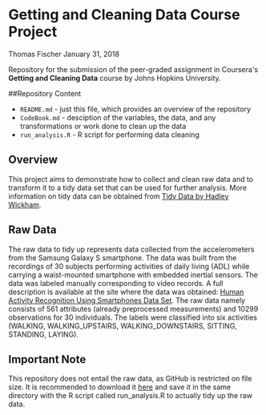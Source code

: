 Getting and Cleaning Data Course Project
===========

Thomas Fischer
January 31, 2018

Repository for the submission of the peer-graded assignment in Coursera's **Getting and Cleaning Data** course by Johns Hopkins University.

##Repository Content

* `README.md` - just this file, which provides an overview of the repository
* `CodeBook.md` - desciption of the variables, the data, and any transformations or work done to clean up the data 
* `run_analysis.R` - R script for performing data cleaning


## Overview
This project aims to demonstrate how to collect and clean raw data and to transform it to a tidy data set that can be used for further analysis. More information on tidy data can be obtained from [Tidy Data by Hadley Wickham](http://vita.had.co.nz/papers/tidy-data.pdf).

## Raw Data
The raw data to tidy up represents data collected from the accelerometers from the Samsung Galaxy S smartphone. The data was built from the recordings of 30 subjects performing activities of daily living (ADL) while carrying a waist-mounted smartphone with embedded inertial sensors. The data was labeled manually corresponding to video records.
A full description is available at the site where the data was obtained: [Human Activity Recognition Using Smartphones Data Set](http://archive.ics.uci.edu/ml/datasets/Human+Activity+Recognition+Using+Smartphones). 
The raw data namely consists of 561 attributes (already preprocessed measurements) and 10299 observations for 30 individuals.
The labels were classified into six activities (WALKING, WALKING_UPSTAIRS, WALKING_DOWNSTAIRS, SITTING, STANDING, LAYING).

## Important Note
This repository does not entail the raw data, as GitHub is restricted on file size. It is recommended to download it [here](https://d396qusza40orc.cloudfront.net/getdata%2Fprojectfiles%2FUCI%20HAR%20Dataset.zip) and save it in the same directory with the R script called run_analysis.R to actually tidy up the raw data.



